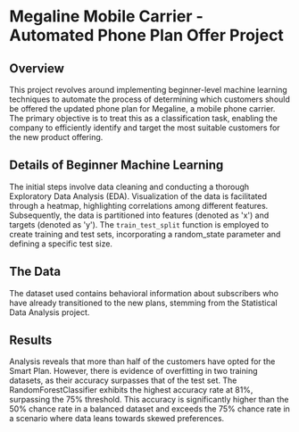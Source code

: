 # Megaline Mobile Carrier - Automated Phone Plan Offer Project

## Overview
This project revolves around implementing beginner-level machine learning techniques to automate the process of determining which customers should be offered the updated phone plan for Megaline, a mobile phone carrier. The primary objective is to treat this as a classification task, enabling the company to efficiently identify and target the most suitable customers for the new product offering.

## Details of Beginner Machine Learning
The initial steps involve data cleaning and conducting a thorough Exploratory Data Analysis (EDA). Visualization of the data is facilitated through a heatmap, highlighting correlations among different features. Subsequently, the data is partitioned into features (denoted as 'x') and targets (denoted as 'y'). The `train_test_split` function is employed to create training and test sets, incorporating a random_state parameter and defining a specific test size.

## The Data
The dataset used contains behavioral information about subscribers who have already transitioned to the new plans, stemming from the Statistical Data Analysis project.

## Results
Analysis reveals that more than half of the customers have opted for the Smart Plan. However, there is evidence of overfitting in two training datasets, as their accuracy surpasses that of the test set. The RandomForestClassifier exhibits the highest accuracy rate at 81%, surpassing the 75% threshold. This accuracy is significantly higher than the 50% chance rate in a balanced dataset and exceeds the 75% chance rate in a scenario where data leans towards skewed preferences.
